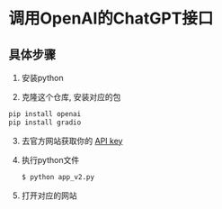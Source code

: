 # 调用OpenAI的ChatGPT接口



## 具体步骤

1. 安装python

2. 克隆这个仓库, 安装对应的包

```bash
pip install openai
pip install gradio
```

3. 去官方网站获取你的 [API key](https://beta.openai.com/account/api-keys)

4. 执行python文件

   ```bash
   $ python app_v2.py
   ```

5. 打开对应的网站